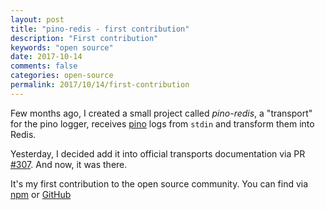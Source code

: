 ```yaml
---
layout: post
title: "pino-redis - first contribution"
description: "First contribution"
keywords: "open source"
date: 2017-10-14
comments: false
categories: open-source
permalink: 2017/10/14/first-contribution
---
```


Few months ago, I created a small project called _pino-redis_, a "transport" for the pino logger, receives [pino] logs from `stdin` and transform them into Redis.

Yesterday, I decided add it into official transports documentation via PR [#307]. And now, it was there.

It's my first contribution to the open source community. You can find via [npm] or [GitHub]

[pino]: https://github.com/pinojs/pino
[#307]: https://github.com/pinojs/pino/pull/307
[npm]: https://www.npmjs.com/package/pino-redis
[GitHub]: https://github.com/buianhthang/pino-redis